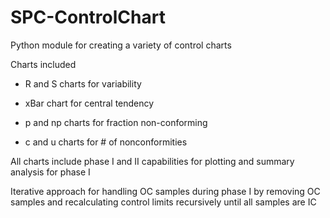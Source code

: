 # SPC-ControlChart
Python module for creating a variety of control charts

Charts included

* R and S charts for variability

* xBar chart for central tendency

* p and np charts for fraction non-conforming

* c and u charts for # of nonconformities

All charts include phase I and II capabilities for plotting and summary analysis for phase I

Iterative approach for handling OC samples during phase I by removing OC samples and recalculating control limits recursively until all samples are IC
